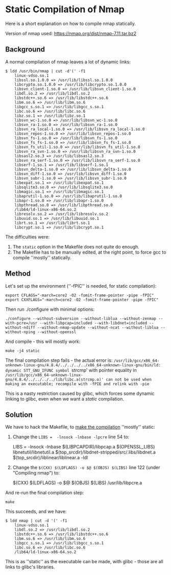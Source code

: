 # Static Compilation of Nmap 
Here is a short explanation on how to compile nmap statically. 

Version of nmap used: https://nmap.org/dist/nmap-7.11.tar.bz2

## Background 
A normal compilation of nmap leaves a lot of dynamic links:

    $ ldd /usr/bin/nmap | cut -d'(' -f1
    	linux-vdso.so.1 
    	libssl.so.1.0.0 => /usr/lib/libssl.so.1.0.0 
    	libcrypto.so.1.0.0 => /usr/lib/libcrypto.so.1.0.0 
    	libsvn_client-1.so.0 => /usr/lib/libsvn_client-1.so.0 
    	libdl.so.2 => /usr/lib/libdl.so.2 
    	libstdc++.so.6 => /usr/lib/libstdc++.so.6 
    	libm.so.6 => /usr/lib/libm.so.6 
    	libgcc_s.so.1 => /usr/lib/libgcc_s.so.1 
    	libc.so.6 => /usr/lib/libc.so.6 
    	libz.so.1 => /usr/lib/libz.so.1 
    	libsvn_wc-1.so.0 => /usr/lib/libsvn_wc-1.so.0 
    	libsvn_ra-1.so.0 => /usr/lib/libsvn_ra-1.so.0 
    	libsvn_ra_local-1.so.0 => /usr/lib/libsvn_ra_local-1.so.0 
    	libsvn_repos-1.so.0 => /usr/lib/libsvn_repos-1.so.0 
    	libsvn_fs-1.so.0 => /usr/lib/libsvn_fs-1.so.0 
    	libsvn_fs_fs-1.so.0 => /usr/lib/libsvn_fs_fs-1.so.0 
    	libsvn_fs_util-1.so.0 => /usr/lib/libsvn_fs_util-1.so.0 
    	libsvn_ra_svn-1.so.0 => /usr/lib/libsvn_ra_svn-1.so.0 
    	libsasl2.so.3 => /usr/lib/libsasl2.so.3 
    	libsvn_ra_serf-1.so.0 => /usr/lib/libsvn_ra_serf-1.so.0 
    	libserf-1.so.1 => /usr/lib/libserf-1.so.1 
    	libsvn_delta-1.so.0 => /usr/lib/libsvn_delta-1.so.0 
    	libsvn_diff-1.so.0 => /usr/lib/libsvn_diff-1.so.0 
    	libsvn_subr-1.so.0 => /usr/lib/libsvn_subr-1.so.0 
    	libexpat.so.1 => /usr/lib/libexpat.so.1 
    	libsqlite3.so.0 => /usr/lib/libsqlite3.so.0 
    	libmagic.so.1 => /usr/lib/libmagic.so.1 
    	libaprutil-1.so.0 => /usr/lib/libaprutil-1.so.0 
    	libapr-1.so.0 => /usr/lib/libapr-1.so.0 
    	libpthread.so.0 => /usr/lib/libpthread.so.0 
    	/lib64/ld-linux-x86-64.so.2 
    	libresolv.so.2 => /usr/lib/libresolv.so.2 
    	libuuid.so.1 => /usr/lib/libuuid.so.1 
    	librt.so.1 => /usr/lib/librt.so.1 
    	libcrypt.so.1 => /usr/lib/libcrypt.so.1 



The difficulties were:

 1. The `static` option in the Makefile does not quite do enough.
 1. The Makefile has to be manually edited, at the right point, to force gcc to compile ''mostly'' statically.

## Method 
Let's set up the environment (''-fPIC'' is needed, for static compilation):


    export CFLAGS="-march=core2 -O2 -fomit-frame-pointer -pipe -fPIC"
    export CXXFLAGS="-march=core2 -O2 -fomit-frame-pointer -pipe -fPIC"



Then run ./configure with minimal options:



    ./configure --without-subversion --without-liblua --without-zenmap --with-pcre=/usr --with-libpcap=included --with-libdnet=included --without-ndiff --without-nmap-update --without-ncat --without-liblua --without-nping --without-openssl



And compile - this will mostly work:



    make -j4 static



The final compilation step fails - the actual error is: `/usr/lib/gcc/x86_64-unknown-linux-gnu/4.8.4/../../../../x86_64-unknown-linux-gnu/bin/ld: dynamic STT_GNU_IFUNC symbol `strcmp' with pointer equality in `/usr/lib/gcc/x86_64-unknown-linux-gnu/4.8.4/../../../../lib/libc.a(strcmp.o)' can not be used when making an executable; recompile with -fPIE and relink with -pie`

This is a nasty restriction caused by glibc, which forces some dynamic linking to glibc, even when we want a *static* compilation.

## Solution 
We have to hack the Makefile, to [make the compilation](http://stackoverflow.com/questions/26277283/gcc-linking-libc-static-and-some-other-library-dynamically-revisited) ''mostly'' static:

1. Change the `LIBS =  -lnsock -lnbase -lpcre` line 54 to:

    LIBS =  -lnsock -lnbase $(LIBPCAPDIR)/libpcap.a $(OPENSSL_LIBS) libnetutil/libnetutil.a $(top_srcdir)/libdnet-stripped/src/.libs/libdnet.a  $(top_srcdir)/liblinear/liblinear.a -ldl

2. Change the `$(CXX) $(LDFLAGS) -o $@ $(OBJS) $(LIBS)` line 122 (under "Compiling nmap") to:

    $(CXX) $(LDFLAGS) -o $@ $(OBJS) $(LIBS) /usr/lib/libpcre.a


And re-run the final compilation step:


    make


This succeeds, and we have:


    $ ldd nmap | cut -d '(' -f1
    	linux-vdso.so.1 
    	libdl.so.2 => /usr/lib/libdl.so.2 
    	libstdc++.so.6 => /usr/lib/libstdc++.so.6 
    	libm.so.6 => /usr/lib/libm.so.6 
    	libgcc_s.so.1 => /usr/lib/libgcc_s.so.1 
    	libc.so.6 => /usr/lib/libc.so.6 
    	/lib64/ld-linux-x86-64.so.2

This is as ''static'' as the executable can be made, with glibc - those are all links to glibc's libraries.


